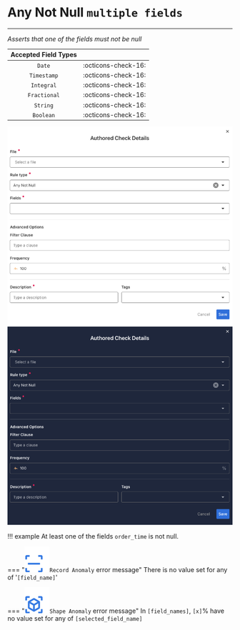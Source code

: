 # Any Not Null <spam id='multiple-fields'>`multiple fields`</spam>

--- 

*Asserts that one of the fields must not be null*

| Accepted Field Types   |                          |
| :--------------------: |   :------------------:   |
| `Date`                 |   :octicons-check-16:     |
| `Timestamp`            |   :octicons-check-16:     |
| `Integral`             |   :octicons-check-16:     |
| `Fractional`           |   :octicons-check-16:     |
| `String`               |   :octicons-check-16:     |
| `Boolean`              |   :octicons-check-16:     |

![Screenshot](../assets/checks/rule-types/any-not-null-check-light.png#only-light)
![Screenshot](../assets/checks/rule-types/any-not-null-check-dark.png#only-dark)

!!! example
    At least one of the fields `order_time` is not null.

=== "![Screenshot](../assets/checks/rule-types/icons/icon-record-anomaly-dark.svg)`Record Anomaly` error message"
    There is no value set for any of '`[field_name]`'

=== "![Screenshot](../assets/checks/rule-types/icons/icon-shape-anomaly-dark.svg)`Shape Anomaly` error message"
    In `[field_names]`, `[x]`% have no value set for any of `[selected_field_name]`
